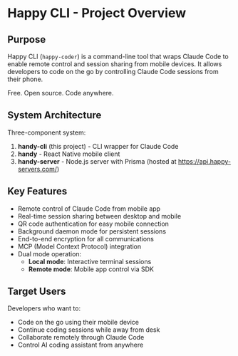 # Happy CLI - Project Overview

## Purpose
Happy CLI (`happy-coder`) is a command-line tool that wraps Claude Code to enable remote control and session sharing from mobile devices. It allows developers to code on the go by controlling Claude Code sessions from their phone.

Free. Open source. Code anywhere.

## System Architecture
Three-component system:
1. **handy-cli** (this project) - CLI wrapper for Claude Code
2. **handy** - React Native mobile client  
3. **handy-server** - Node.js server with Prisma (hosted at https://api.happy-servers.com/)

## Key Features
- Remote control of Claude Code from mobile app
- Real-time session sharing between desktop and mobile
- QR code authentication for easy mobile connection
- Background daemon mode for persistent sessions
- End-to-end encryption for all communications
- MCP (Model Context Protocol) integration
- Dual mode operation:
  - **Local mode**: Interactive terminal sessions
  - **Remote mode**: Mobile app control via SDK

## Target Users
Developers who want to:
- Code on the go using their mobile device
- Continue coding sessions while away from desk
- Collaborate remotely through Claude Code
- Control AI coding assistant from anywhere
